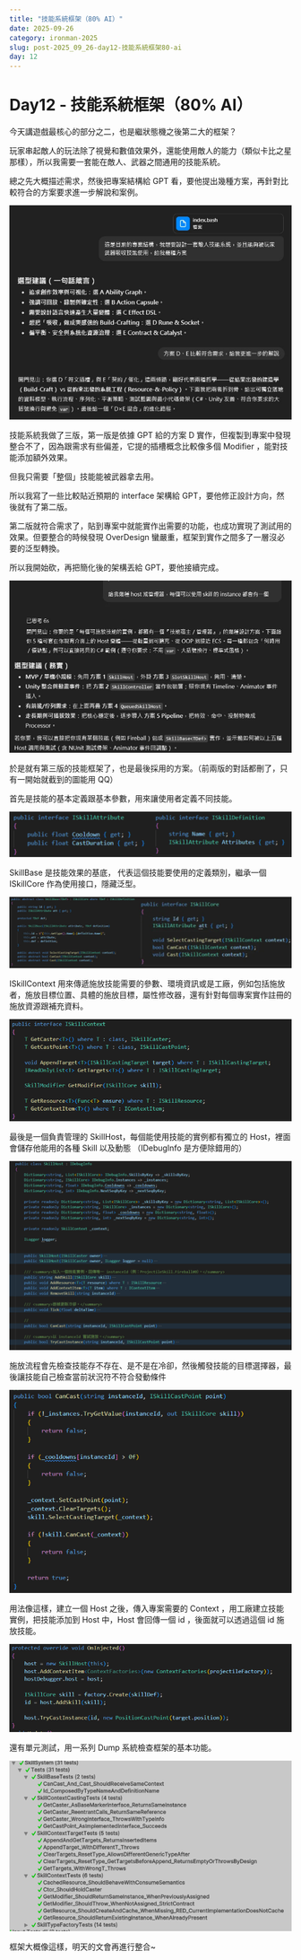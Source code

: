 ```yaml
---
title: "技能系統框架（80% AI）"
date: 2025-09-26
category: ironman-2025
slug: post-2025_09_26-day12-技能系統框架80-ai
day: 12
---
```


# Day12 - 技能系統框架（80% AI）


今天講遊戲最核心的部分之二，也是繼狀態機之後第二大的框架？

玩家串起敵人的玩法除了視覺和數值效果外，還能使用敵人的能力（類似卡比之星那樣），所以我需要一套能在敵人、武器之間通用的技能系統。

總之先大概描述需求，然後把專案結構給 GPT 看，要他提出幾種方案，再針對比較符合的方案要求進一步解說和案例。

![圖片](https://raw.githubusercontent.com/angus945/ithelp-2025ironman-posts/refs/heads/main/Publish/day-12_2025-09-26/images/image_9.png)

技能系統我做了三版，第一版是依據 GPT 給的方案 D 實作，但複製到專案中發現整合不了，因為跟需求有些偏差，它提的插槽概念比較像多個 Modifier ，能對技能添加額外效果。

但我只需要「整個」技能能被武器拿去用。

所以我寫了一些比較貼近預期的 interface 架構給 GPT，要他修正設計方向，然後就有了第二版。

第二版就符合需求了，貼到專案中就能實作出需要的功能，也成功實現了測試用的效果。但要整合的時候發現 OverDesign 蠻嚴重，框架到實作之間多了一層沒必要的泛型轉換。

所以我開始砍，再把簡化後的架構丟給 GPT，要他接續完成。

![圖片](https://raw.githubusercontent.com/angus945/ithelp-2025ironman-posts/refs/heads/main/Publish/day-12_2025-09-26/images/image_1.png)

於是就有第三版的技能框架了，也是最後採用的方案。（前兩版的對話都刪了，只有一開始就截到的圖能用 QQ）

首先是技能的基本定義跟基本參數，用來讓使用者定義不同技能。

![圖片](https://raw.githubusercontent.com/angus945/ithelp-2025ironman-posts/refs/heads/main/Publish/day-12_2025-09-26/images/image_2.png)

SkillBase 是技能效果的基底，<TDef> 代表這個技能要使用的定義類別，繼承一個 ISkillCore 作為使用接口，隱藏泛型。

![圖片](https://raw.githubusercontent.com/angus945/ithelp-2025ironman-posts/refs/heads/main/Publish/day-12_2025-09-26/images/image_3.png)

ISkillContext 用來傳遞施放技能需要的參數、環境資訊或是工廠，例如包括施放者，施放目標位置、具體的施放目標，屬性修改器，還有針對每個專案實作註冊的施放資源跟補充資料。

![圖片](https://raw.githubusercontent.com/angus945/ithelp-2025ironman-posts/refs/heads/main/Publish/day-12_2025-09-26/images/image_4.png)

最後是一個負責管理的 SkillHost，每個能使用技能的實例都有獨立的 Host，裡面會儲存他能用的各種 Skill 以及動態 （IDebugInfo 是方便除錯用的）

![圖片](https://raw.githubusercontent.com/angus945/ithelp-2025ironman-posts/refs/heads/main/Publish/day-12_2025-09-26/images/image_5.png)

施放流程會先檢查技能存不存在、是不是在冷卻，然後觸發技能的目標選擇器，最後讓技能自己檢查當前狀況符不符合發動條件

![圖片](https://raw.githubusercontent.com/angus945/ithelp-2025ironman-posts/refs/heads/main/Publish/day-12_2025-09-26/images/image_6.png)

用法像這樣，建立一個 Host 之後，傳入專案需要的 Context ，用工廠建立技能實例，把技能添加到 Host 中，Host 會回傳一個 id ，後面就可以透過這個 id 施放技能。

![圖片](https://raw.githubusercontent.com/angus945/ithelp-2025ironman-posts/refs/heads/main/Publish/day-12_2025-09-26/images/image_7.png)

還有單元測試，用一系列 Dump 系統檢查框架的基本功能。

![圖片](https://raw.githubusercontent.com/angus945/ithelp-2025ironman-posts/refs/heads/main/Publish/day-12_2025-09-26/images/image_8.png)

框架大概像這樣，明天的文會再進行整合~